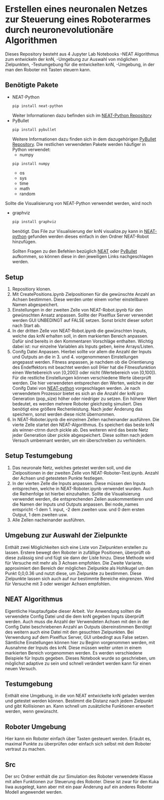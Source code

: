 # Erstellen eines neuronalen Netzes zur Steuerung eines Roboterarmes durch neuronevolutionäre Algorithmen

Dieses Repository besteht aus 4 Jupyter Lab Notebooks
-NEAT Algorithmus zum entwickeln der knN,
-Umgebung zur Auswahl von möglichen Zielpunkten,
-Testumgebung für die entwickelten knN,
-Umgebung, in der man den Roboter mit Tasten steuern kann.

## Benötigte Pakete
* NEAT-Python
  ```sh
  pip install neat-python
  ```
  Weiter Informationen dazu befinden sich im [NEAT-Python Repository](https://github.com/CodeReclaimers/neat-python)
* PyBullet
  ```sh
  pip install pybullet
  ```
  Weitere Informationen dazu finden sich in dem dazugehörigen [PyBullet Repository](https://github.com/bulletphysics/bullet3).
  Die restlichen verwendeten Pakete werden häufiger in Python verwendet:
  * numpy
  ```sh
  pip install numpy
  ```
  * os
  * sys
  * time
  * math
  * random
  
Sollte die Visualisierung von NEAT-Python verwendet werden, wird noch 
* graphviz
  ```sh
  pip install graphviz
  ```
  benötigt. Das File zur Visualisierung der knN visualize.py kann in [NEAT-python](https://github.com/CodeReclaimers/neat-python/tree/master/examples/xor) gefunden werden dieses einfach in den Ordner NEAT-Robot hinzufügen.
  
  Sollten Fragen zu den Befehlen bezüglich [NEAT](https://neat-python.readthedocs.io/en/latest/neat_overview.html) oder [PyBullet](https://usermanual.wiki/Document/pybullet20quickstart20guide.479068914/html) aufkommen, so können diese in den jeweiligen Links nachgeschlagen werden.
  
  
## Setup
  1. Repositiory klonen.
  2. Mit CreatePositions.ipynb Zielpositionen für die gewünschte Anzahl an Achsen bestimmen. Diese werden unter einem vorher einstellbaren Namen abgespeichert.
  3. Einstellungen in der zweiten Zelle von NEAT-Robot.ipynb für den gewünschten Ansatz anpassen. Sollte der Pixelflux Server verwendet werden GUI UNBEDINGT auf FALSE setzen. Sonst bricht dieser sofort nach Start ab.
  4. In der dritten Zelle von NEAT-Robot.ipynb die gewünschten Inputs, welche das knN erhalten soll, in dem markierten Bereich anpassen. Dafür sind bereits in den Kommentaren Vorschläge enthalten. Wichtig dabei ist: nur einzelne Variablen als Inputs geben, keine Arrays/Listen.
  5. Conifg Datei Anpassen. Hierbei sollte vor allem die Anzahl der Inputs und Outputs an die in 3. und 4. vorgenommenen Einstellungen angepasst werden. Fitness anpassen, je nachdem ob die Orientierung des Endeffektors mit beachtet werden soll (Hier hat die Fitnessfunktion einen Wertebereich von [0,200]) oder nicht (Wertebereich von [0,100]). Für die restliche Einstellungen können verschiedene Werte überprüft werden. Die hier verwendeten entsprechen den Werten, welche in der Conifg Datei von [NEAT-python](https://neat-python.readthedocs.io/en/latest/xor_example.html) vorgeschlagen werden. Je nach verwendetem Prozessor bietet es sich an die Anzahl der knN pro Generation (pop_size) höher oder niedriger zu setzen. Ein höherer Wert bedeutet, es werden mehrere Roboter gleichzeitg simuliert. Dies benötigt eine größere Rechenleistung. Nach jeder Änderung das speichern, sonst werden diese nicht übernommen.
  6. In NEAT-Roboter.ipynb die einzelnen Zellen nacheinander ausführen. Die vierte Zelle startet den NEAT-Algorithmus. Es speichert das beste knN als winner-ctrnn durch pickle ab. Des weiteren wird das beste Netz jeder Generation über pickle abgespeichert. Diese sollten nach jedem Versuch umbennant werden, um ein überschreiben zu verhindern.

## Setup Testumgebung
1. Das neuronale Netz, welches getestet werden soll, und die Zielpositionen in der zweiten Zelle von NEAT-Roboter-Test.ipynb. Anzahl der Achsen und getesteten Punkte festlegen.
2. In der vierten Zelle die Inputs anpassen. Diese müssen den Inputs entsprechen, welche in NEAT-Roboter.ipynb verwendet wurden. Auch die Reihenfolge ist hierbei einzuhalten. Sollte die Visualisierung verwendet werden, die entsprechenden Zeilen auskommentieren und die Namen der Inputs und Outputs anpassen. Bei node_names entspricht -1 dem 1. input, -2 dem zweiten usw. und 0 dem ersten Output, 1 dem zweiten usw.
3. Alle Zellen nacheinander ausführen.

## Umgebung zur Auswahl der Zielpunkte
Enthält zwei Möglichkeiten sich eine Liste von Zielpunkten erstellen zu lassen. Erstere bewegt den Roboter in zufällige Positionen, überprüft ob diese zulässig sind und fügt sie dann der Liste hinzu. Diese Methode wird für Versuche mit mehr als 3 Achsen empfohlen.
Die Zweite Variante, approximiert den Bereich der möglichen Zielpunkte als Hohlkugel um den Punkt 0,0,0.36 und nutzt diese, um Zielpunkte zu bestimmen.  Diese Zielpunkte lassen sich auch auf nur bestimmte Bereiche eingrenzen. Wird für Versuche mit 3 oder weniger Achsen empfohlen.

## NEAT Algorithmus
Eigentliche Hauptaufgabe dieser Arbeit. Vor Anwendung sollten die verwendete Config Datei und die dem knN gegeben Inputs überprüft werden. Auch muss die Anzahl der Verwendeten Achsen mit den in der Config Datei beschriebenen Anzahl an Outputs übereinstimmen
Benötigt des weitern auch eine Datei mit den gesuchten Zielpunkten. Bei Verwendung auf dem Pixelflux Server, GUI unbedingt aus False setzen. Sämtliche Einstellungen können hier zu Beginn vorgenommen werden, mit Ausnahme der Inputs des knN. Diese müssen weiter unten in einem markierten Bereich vorgenommen werden. Es werden verschiedene Beispiele für Inputs gegeben.
Dieses Notebook wurde so geschrieben, um möglichst adaptive zu sein und schnell verändert werden kann für einen neuen Versuch.

## Testumgebung
Enthält eine Umgebung, in die von NEAT entwickelte knN geladen werden und getestet werden können. Bestimmt die Distanz nach jedem Zielpunkt und gibt Kollisionen an. Kann schnell um zusätzliche Funktionen erweitert werden, wenn gewünscht.

## Roboter Umgebung
Hier kann ein Roboter einfach über Tasten gesteuert werden. Erlaubt es, maximal Punkte zu überprüfen oder einfach sich selbst mit dem Roboter vertraut zu machen.

## Src
Der src Ordner enthält die zur Simulation des Roboter verwendete Klasse mit allen Funktionen zur Steuerung des Roboter. Diese ist zwar für den Kuka Iiwa ausgelegt, kann aber mit ein paar Änderung auf ein anderes Roboter Modell angewendet werden.
